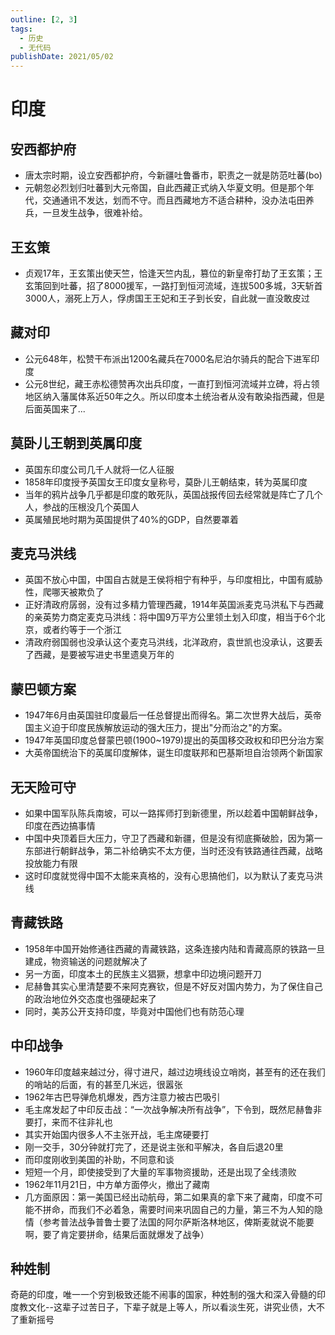 ```yaml
---
outline: [2, 3]
tags: 
  - 历史   
  - 无代码
publishDate: 2021/05/02
---
```


# 印度

## 安西都护府
- 唐太宗时期，设立安西都护府，今新疆吐鲁番市，职责之一就是防范吐蕃(bo)
- 元朝忽必烈划归吐蕃到大元帝国，自此西藏正式纳入华夏文明。但是那个年代，交通通讯不发达，划而不守。而且西藏地方不适合耕种，没办法屯田养兵，一旦发生战争，很难补给。

## 王玄策
- 贞观17年，王玄策出使天竺，恰逢天竺内乱，篡位的新皇帝打劫了王玄策；王玄策回到吐蕃，招了8000援军，一路打到恒河流域，连拔500多城，3天斩首3000人，溺死上万人，俘虏国王王妃和王子到长安，自此就一直没敢皮过

## 藏对印
- 公元648年，松赞干布派出1200名藏兵在7000名尼泊尔骑兵的配合下进军印度
- 公元8世纪，藏王赤松德赞再次出兵印度，一直打到恒河流域并立碑，将占领地区纳入藩属体系近50年之久。所以印度本土统治者从没有敢染指西藏，但是后面英国来了...


## 莫卧儿王朝到英属印度
- 英国东印度公司几千人就将一亿人征服
- 1858年印度授予英国女王印度女皇称号，莫卧儿王朝结束，转为英属印度
- 当年的鸦片战争几乎都是印度的敢死队，英国战报传回去经常就是阵亡了几个人，参战的压根没几个英国人
- 英属殖民地时期为英国提供了40%的GDP，自然要罩着

## 麦克马洪线
- 英国不放心中国，中国自古就是王侯将相宁有种乎，与印度相比，中国有威胁性，爬哪天被欺负了
- 正好清政府孱弱，没有过多精力管理西藏，1914年英国派麦克马洪私下与西藏的亲英势力商定麦克马洪线：将中国9万平方公里领土划入印度，相当于6个北京，或者约等于一个浙江
- 清政府弱国弱也没承认这个麦克马洪线，北洋政府，袁世凯也没承认，这要丢了西藏，是要被写进史书里遗臭万年的

## 蒙巴顿方案
- 1947年6月由英国驻印度最后一任总督提出而得名。第二次世界大战后，英帝国主义迫于印度民族解放运动的强大压力，提出"分而治之"的方案。
- 1947年英国印度总督蒙巴顿(1900~1979)提出的英国移交政权和印巴分治方案
- 大英帝国统治下的英属印度解体，诞生印度联邦和巴基斯坦自治领两个新国家

## 无天险可守
- 如果中国军队陈兵南坡，可以一路挥师打到新德里，所以趁着中国朝鲜战争，印度在西边搞事情
- 中国中央顶着巨大压力，守卫了西藏和新疆，但是没有彻底撕破脸，因为第一东部进行朝鲜战争，第二补给确实不太方便，当时还没有铁路通往西藏，战略投放能力有限
- 这时印度就觉得中国不太能来真格的，没有心思搞他们，以为默认了麦克马洪线

## 青藏铁路
- 1958年中国开始修通往西藏的青藏铁路，这条连接内陆和青藏高原的铁路一旦建成，物资输送的问题就解决了
- 另一方面，印度本土的民族主义猖獗，想拿中印边境问题开刀
- 尼赫鲁其实心里清楚要不来阿克赛钦，但是不好反对国内势力，为了保住自己的政治地位外交态度也强硬起来了
- 同时，美苏公开支持印度，毕竟对中国他们也有防范心理

## 中印战争
- 1960年印度越来越过分，得寸进尺，越过边境线设立哨岗，甚至有的还在我们的哨站的后面，有的甚至几米远，很嚣张
- 1962年古巴导弹危机爆发，西方注意力被古巴吸引
- 毛主席发起了中印反击战：“一次战争解决所有战争”，下令到，既然尼赫鲁非要打，来而不往非礼也
- 其实开始国内很多人不主张开战，毛主席硬要打
- 刚一交手，30分钟就打完了，还是说主张和平解决，各自后退20里
- 而印度刚收到美国的补助，不同意和谈
- 短短一个月，即使接受到了大量的军事物资援助，还是出现了全线溃败
- 1962年11月21日，中方单方面停火，撤出了藏南
- 几方面原因：第一美国已经出动航母，第二如果真的拿下来了藏南，印度不可能不拼命，而我们不必着急，需要时间来巩固自己的力量，第三不为人知的隐情（参考普法战争普鲁士要了法国的阿尔萨斯洛林地区，俾斯麦就说不能要啊，要了肯定要拼命，结果后面就爆发了战争）


## 种姓制
奇葩的印度，唯一一个穷到极致还能不闹事的国家，种姓制的强大和深入骨髓的印度教文化--这辈子过苦日子，下辈子就是上等人，所以看淡生死，讲究业债，大不了重新摇号
